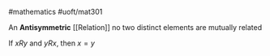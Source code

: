 #mathematics 
#uoft/mat301 

An **Antisymmetric** [[Relation]] no two distinct elements are mutually related

If $xRy$ and $yRx$, then $x=y$
